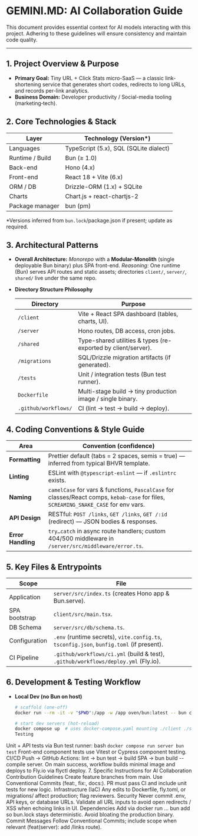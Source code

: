 # GEMINI.MD: AI Collaboration Guide

This document provides essential context for AI models interacting with this project. Adhering to these guidelines will ensure consistency and maintain code quality.

---

## 1. Project Overview & Purpose

* **Primary Goal:** Tiny URL + Click Stats micro-SaaS — a classic link-shortening service that generates short codes, redirects to long URLs, and records per-link analytics.
* **Business Domain:** Developer productivity / Social-media tooling (marketing‐tech).

## 2. Core Technologies & Stack

| Layer            | Technology (Version*)                         |
|------------------|-----------------------------------------------|
| Languages        | TypeScript (5.x), SQL (SQLite dialect)        |
| Runtime / Build  | Bun (≥ 1.0)                                   |
| Back-end         | Hono (4.x)                                    |
| Front-end        | React 18 + Vite (6.x)                         |
| ORM / DB         | Drizzle-ORM (1.x) + SQLite                    |
| Charts           | Chart.js + react-chartjs-2                    |
| Package manager  | bun (pm)                                      |

\*Versions inferred from `bun.lock`/package.json if present; update as required.

## 3. Architectural Patterns

* **Overall Architecture:** *Monorepo* with a **Modular-Monolith** (single deployable Bun binary) plus SPA front-end.
  *Reasoning:* One runtime (Bun) serves API routes and static assets; directories `client/`, `server/`, `shared/` live under the same repo.
* **Directory Structure Philosophy**

  | Directory | Purpose |
  |-----------|---------|
  | `/client` | Vite + React SPA dashboard (tables, charts, UI). |
  | `/server` | Hono routes, DB access, cron jobs. |
  | `/shared` | Type-shared utilities & types (re-exported by client/server). |
  | `/migrations` | SQL/Drizzle migration artifacts (if generated). |
  | `/tests` | Unit / integration tests (Bun test runner). |
  | `Dockerfile` | Multi-stage build → tiny production image / single binary. |
  | `.github/workflows/` | CI (lint → test → build → deploy). |

## 4. Coding Conventions & Style Guide

| Area            | Convention (confidence) |
|-----------------|-------------------------|
| **Formatting**  | Prettier default (tabs = 2 spaces, semis = true) — inferred from typical BHVR template. |
| **Linting**     | ESLint with `@typescript-eslint` — if `.eslintrc` exists. |
| **Naming**      | `camelCase` for vars & functions, `PascalCase` for classes/React comps, `kebab-case` for files, `SCREAMING_SNAKE_CASE` for env vars. |
| **API Design**  | RESTful: `POST /links`, `GET /links`, `GET /:id` (redirect) — JSON bodies & responses. |
| **Error Handling** | `try…catch` in async route handlers; custom 404/500 middleware in `/server/src/middleware/error.ts`. |

## 5. Key Files & Entrypoints

| Scope          | File |
|----------------|------|
| Application    | `server/src/index.ts` (creates Hono app & Bun.serve). |
| SPA bootstrap  | `client/src/main.tsx`. |
| DB Schema      | `server/src/db/schema.ts`. |
| Configuration  | `.env` (runtime secrets), `vite.config.ts`, `tsconfig.json`, `bunfig.toml` (if present). |
| CI Pipeline    | `.github/workflows/ci.yml` (build & test), `.github/workflows/deploy.yml` (Fly.io). |

## 6. Development & Testing Workflow

* **Local Dev (no Bun on host)**
  ```bash
  # scaffold (one-off)
  docker run --rm -it -v "$PWD":/app -w /app oven/bun:latest -- bun create bhvr@latest

  # start dev servers (hot-reload)
  docker compose up  # uses docker-compose.yaml mounting ./client ./server
  Testing
Unit + API tests via Bun test runner:
bash
```docker compose run server bun test```
Front-end component tests use Vitest or Cypress component testing.
CI/CD
Push → GitHub Actions: lint → bun test → build SPA → bun build --compile server.
On main success, workflow builds minimal image and deploys to Fly.io via flyctl deploy.
7. Specific Instructions for AI Collaboration
Contribution Guidelines
Create feature branches from main.
Use Conventional Commits (feat:, fix:, docs:).
PR must pass CI and include unit tests for new logic.
Infrastructure (IaC)
Any edits to Dockerfile, fly.toml, or migrations/ affect production; flag reviewers.
Security
Never commit .env, API keys, or database URLs.
Validate all URL inputs to avoid open redirects / XSS when echoing links in UI.
Dependencies
Add via docker run … bun add <pkg> so bun.lock stays deterministic. Avoid bloating the production binary.
Commit Messages
Follow Conventional Commits; include scope when relevant (feat(server): add /links route).